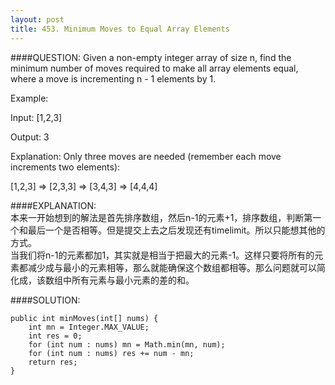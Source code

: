 ```yaml
---
layout: post
title: 453. Minimum Moves to Equal Array Elements
---
```


####QUESTION:
Given a non-empty integer array of size n, find the minimum number of moves required to make all array elements equal, where a move is incrementing n - 1 elements by 1.

Example:

Input:
[1,2,3]

Output:
3

Explanation:
Only three moves are needed (remember each move increments two elements):

[1,2,3]  =>  [2,3,3]  =>  [3,4,3]  =>  [4,4,4]

  
####EXPLANATION:  
本来一开始想到的解法是首先排序数组，然后n-1的元素+1，排序数组，判断第一个和最后一个是否相等。但是提交上去之后发现还有timelimit。所以只能想其他的方式。  
当我们将n-1的元素都加1，其实就是相当于把最大的元素-1。这样只要将所有的元素都减少成与最小的元素相等，那么就能确保这个数组都相等。那么问题就可以简化成，该数组中所有元素与最小元素的差的和。

####SOLUTION:  

    public int minMoves(int[] nums) {
        int mn = Integer.MAX_VALUE;
        int res = 0;
        for (int num : nums) mn = Math.min(mn, num);
        for (int num : nums) res += num - mn;
        return res;
    }
    


